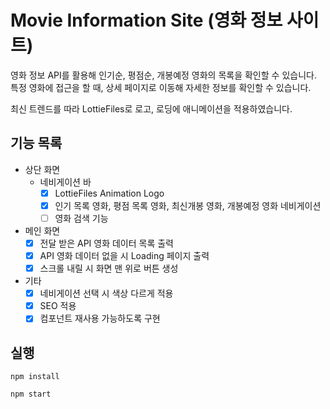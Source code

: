 # Movie Information Site (영화 정보 사이트)
영화 정보 API를 활용해 인기순, 평점순, 개봉예정 영화의 목록을 확인할 수 있습니다. 특정 영화에 접근을 할 때, 상세 페이지로 이동해 자세한 정보를 확인할 수 있습니다.   

최신 트렌드를 따라 LottieFiles로 로고, 로딩에 애니메이션을 적용하였습니다.   


## 기능 목록
* 상단 화면
    * 네비게이션 바
        * [x] LottieFiles Animation Logo
        * [x] 인기 목록 영화, 평점 목록 영화, 최신개봉 영화, 개봉예정 영화 네비게이션
        * [ ] 영화 검색 기능
* 메인 화면
    * [x] 전달 받은 API 영화 데이터 목록 출력
    * [x] API 영화 데이터 없을 시 Loading 페이지 출력
    * [x] 스크롤 내릴 시 화면 맨 위로 버튼 생성
* 기타
    * [x] 네비게이션 선택 시 색상 다르게 적용
    * [x] SEO 적용
    * [x] 컴포넌트 재사용 가능하도록 구현

## 실행
```
npm install

npm start
```
